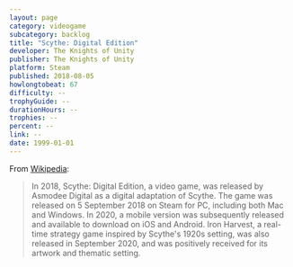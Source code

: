 ```yaml
---
layout: page
category: videogame
subcategory: backlog
title: "Scythe: Digital Edition"
developer: The Knights of Unity
publisher: The Knights of Unity
platform: Steam
published: 2018-08-05
howlongtobeat: 67
difficulty: --
trophyGuide: --
durationHours: --
trophies: --
percent: --
link: --
date: 1999-01-01
---
```


From [Wikipedia](https://en.wikipedia.org/wiki/Scythe_(board_game)#Alternate_versions):

> In 2018, Scythe: Digital Edition, a video game, was released by Asmodee Digital as a digital adaptation of Scythe. The game was released on 5 September 2018 on Steam for PC, including both Mac and Windows. In 2020, a mobile version was subsequently released and available to download on iOS and Android. Iron Harvest, a real-time strategy game inspired by Scythe's 1920s setting, was also released in September 2020, and was positively received for its artwork and thematic setting.
